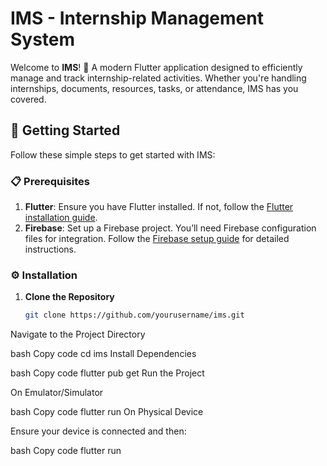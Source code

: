 # IMS - Internship Management System

Welcome to **IMS**! 🎉 A modern Flutter application designed to efficiently manage and track internship-related activities. Whether you're handling internships, documents, resources, tasks, or attendance, IMS has you covered.

## 🚀 Getting Started

Follow these simple steps to get started with IMS:

### 📋 Prerequisites

1. **Flutter**: Ensure you have Flutter installed. If not, follow the [Flutter installation guide](https://docs.flutter.dev/get-started/install).
2. **Firebase**: Set up a Firebase project. You’ll need Firebase configuration files for integration. Follow the [Firebase setup guide](https://firebase.google.com/docs/flutter/setup) for detailed instructions.

### ⚙️ Installation

1. **Clone the Repository**

   ```bash
   git clone https://github.com/yourusername/ims.git
Navigate to the Project Directory

bash
Copy code
cd ims
Install Dependencies

bash
Copy code
flutter pub get
Run the Project

On Emulator/Simulator

bash
Copy code
flutter run
On Physical Device

Ensure your device is connected and then:

bash
Copy code
flutter run
